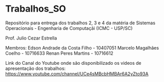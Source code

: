# Trabalhos_SO

Repositório para entrega dos trabalhos 2, 3 e 4 da matéria de Sistemas Operacionais - Engenharia de Computaçãi (ICMC - USP/SC)

Prof. Julio Cezar Estrella

Membros:
Edson Andrade da Costa Filho  - 10407051
Marcelo Magalhães Coelho      - 10716633
Renan Peres Martins           - 10716612

Link do Canal do Youtube onde são disponibilizado os videos de apresentação dos trabalhos:
https://www.youtube.com/channel/UCe4sMBcbHMBAr6A2yZto93A

